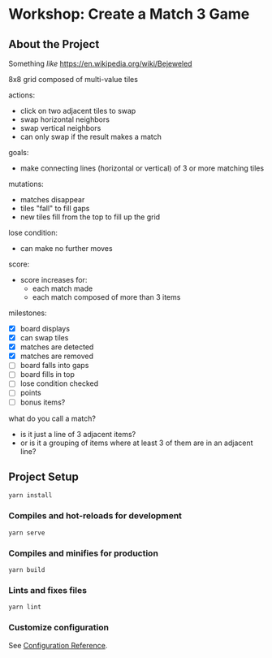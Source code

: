 # Workshop: Create a Match 3 Game

## About the Project

Something _like_ https://en.wikipedia.org/wiki/Bejeweled

8x8 grid composed of multi-value tiles

actions:
- click on two adjacent tiles to swap
- swap horizontal neighbors
- swap vertical neighbors
- can only swap if the result makes a match

goals:
- make connecting lines (horizontal or vertical) of 3 or more matching tiles

mutations:
- matches disappear
- tiles "fall" to fill gaps
- new tiles fill from the top to fill up the grid

lose condition:
- can make no further moves

score:
- score increases for:
    - each match made
    - each match composed of more than 3 items

milestones:
- [x] board displays
- [x] can swap tiles
- [x] matches are detected
- [x] matches are removed
- [ ] board falls into gaps
- [ ] board fills in top
- [ ] lose condition checked
- [ ] points
- [ ] bonus items?

what do you call a match?
* is it just a line of 3 adjacent items?
* or is it a grouping of items where at least 3 of them are in an adjacent line?


## Project Setup
```
yarn install
```

### Compiles and hot-reloads for development
```
yarn serve
```

### Compiles and minifies for production
```
yarn build
```

### Lints and fixes files
```
yarn lint
```

### Customize configuration
See [Configuration Reference](https://cli.vuejs.org/config/).
